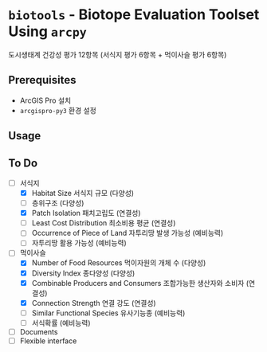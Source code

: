 # `biotools` - Biotope Evaluation Toolset Using `arcpy`
도시생태계 건강성 평가 12항목 (서식지 평가 6항목 + 먹이사슬 평가 6항목)

## Prerequisites
* ArcGIS Pro 설치
* `arcgispro-py3` 환경 설정

## Usage

## To Do
- [ ] 서식지
  - [x] Habitat Size 서식지 규모 (다양성)
  - [ ] 층위구조 (다양성)
  - [x] Patch Isolation 패치고립도 (연결성)
  - [ ] Least Cost Distribution 최소비용 평균 (연결성)
  - [ ] Occurrence of Piece of Land 자투리땅 발생 가능성 (예비능력)
  - [ ] 자투리땅 활용 가능성 (예비능력)
- [ ] 먹이사슬
  - [x] Number of Food Resources 먹이자원의 개체 수 (다양성)
  - [x] Diversity Index 종다양성 (다양성)
  - [x] Combinable Producers and Consumers 조합가능한 생산자와 소비자 (연결성)
  - [x] Connection Strength 연결 강도 (연결성)
  - [ ] Similar Functional Species 유사기능종 (예비능력)
  - [ ] 서식확률 (예비능력)
- [ ] Documents
- [ ] Flexible interface
